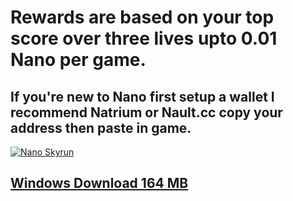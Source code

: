 # Rewards are based on your top score over three lives upto 0.01 Nano per game.
## If you're new to Nano first setup a wallet I recommend Natrium or Nault.cc copy your address then paste in game.
[![Nano Skyrun](https://img.youtube.com/vi/EUSL3VeemuM/0.jpg)](https://www.youtube.com/watch?v=EUSL3VeemuM "Nano Skyrun")  
## [Windows Download 164 MB](https://drive.google.com/file/d/1UM3z8FtyVP6we9yF6FoexUUbAPa0NTyQ/view?usp=sharing)
